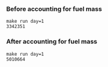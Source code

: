 ### Before accounting for fuel mass

```console
make run day=1
3342351
```

### After accounting for fuel mass

```console
make run day=1
5010664
```
